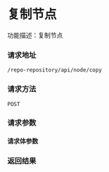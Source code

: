 # 复制节点
功能描述：复制节点

### 请求地址
```
/repo-repository/api/node/copy
```

### 请求方法
`POST`
### 请求参数



#### 请求体参数
### 返回结果

